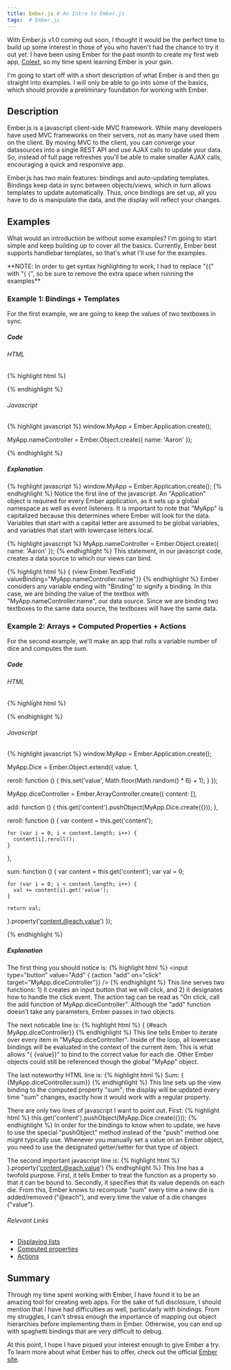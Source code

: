 ```yaml
---
title: Ember.js # An Intro to Ember.js
tags:  # Ember.js
---
```


With Ember.js v1.0 coming out soon, I thought it would be the perfect time to build up some interest in those of you
who haven't had the chance to try it out yet. I have been using Ember for the past month to create
my first web app, [Colext](http://www.github.com/aprobus/colext), so my time spent learning Ember is your
gain.

I'm going to start off with a short description of what Ember is and then go straight into examples. I will only be
able to go into some of the basics, which should provide a preliminary foundation for working with Ember.

## Description

Ember.js is a javascript client-side MVC framework. While many developers have used MVC frameworks on their servers, not
as many have used them on the client. By moving MVC to the client, you can converge your datasources into a single REST
API and use AJAX calls to update your data. So, instead of full page refreshes you'll be able to make smaller AJAX calls,
encouraging a quick and responsive app.

Ember.js has two main features: bindings and auto-updating templates. Bindings keep data in sync between objects/views,
which in turn allows templates to update automatically. Thus, once bindings are set up, all you
have to do is manipulate the data, and the display will reflect your changes.

## Examples

What would an introduction be without some examples? I'm going to start simple and keep building up to cover all the
basics. Currently, Ember best supports handlebar templates, so that's what I'll use for the examples.

\*\*NOTE: In order to get syntax highlighting to work, I had to replace "\{\{" with "{ {", so be sure to remove the extra
space when running the examples\*\*

### Example 1: Bindings + Templates

For the first example, we are going to keep the values of two textboxes in sync.

##### Code

###### HTML
{% highlight html %}
<!DOCTYPE html>
<html>
<body>

<script type="text/x-handlebars">
  { {view Ember.TextField valueBinding="MyApp.nameController.name"}} <br/>
  { {view Ember.TextField valueBinding="MyApp.nameController.name"}}
</script>

<script type="text/javascript" src="jquery-1.7.2.min.js"></script>
<script type="text/javascript" src="handlebars-1.0.0.beta.6.js"></script>
<script type="text/javascript" src="ember-1.0.pre.js"></script>
<script type="text/javascript" src="example1.js"></script>

</body>
</html>
{% endhighlight %}

###### Javascript
{% highlight javascript %}
window.MyApp = Ember.Application.create();

MyApp.nameController = Ember.Object.create({
  name: 'Aaron'
});

{% endhighlight %}

##### Explanation

{% highlight javascript %}
window.MyApp = Ember.Application.create();
{% endhighlight %}
Notice the first line of the javascript. An "Application" object is required for every Ember application, as it sets up a
global namespace as well as event listeners. It is important to note that "MyApp" is
capitalized because this determines where Ember will look for the data. Variables that start with a capital letter are
assumed to be global variables, and variables that start with lowercase letters local.

{% highlight javascript %}
MyApp.nameController = Ember.Object.create({
  name: 'Aaron'
});
{% endhighlight %}
This statement, in our javascript code, creates a data source to which our views can bind.

{% highlight html %}
  { {view Ember.TextField valueBinding="MyApp.nameController.name"}}
{% endhighlight %}
Ember considers any variable ending with "Binding" to signify a binding. In this case, we are binding the value of the
textbox with "MyApp.nameController.name", our data source. Since we are binding two textboxes to the same data source,
the textboxes will have the same data.

### Example 2: Arrays + Computed Properties + Actions

For the second example, we'll make an app that rolls a variable number of dice and computes the sum.

##### Code

###### HTML
{% highlight html %}
<script type="text/x-handlebars">
  <input type="button" value="Add" { {action "add" on="click" target="MyApp.diceController"}} />
  <input type="button" value="Reroll" { {action "reroll" on="click" target="MyApp.diceController"}} />

  <table>
    { {#each MyApp.diceController}}
      <tr>
        <td>
          { {value}}
        </td>
      </tr>
    { {/each}}
  </table>

  Sum: { {MyApp.diceController.sum}}
</script>

{% endhighlight %}

###### Javascript
{% highlight javascript %}
window.MyApp = Ember.Application.create();

MyApp.Dice = Ember.Object.extend({
  value: 1,

  reroll: function () {
    this.set('value', Math.floor(Math.random() * 6) + 1);
  }
});

MyApp.diceController = Ember.ArrayController.create({
  content: [],

  add: function () {
    this.get('content').pushObject(MyApp.Dice.create({}));
  },

  reroll: function () {
    var content = this.get('content');

    for (var i = 0; i < content.length; i++) {
      content[i].reroll();
    }
  },

  sum: function () {
    var content = this.get('content');
    var val = 0;

    for (var i = 0; i < content.length; i++) {
      val += content[i].get('value');
    }

    return val;
  }.property('content.@each.value')
});

{% endhighlight %}

##### Explanation

The first thing you should notice is:
{% highlight html %}
<input type="button" value="Add" { {action "add" on="click" target="MyApp.diceController"}} />
{% endhighlight %}
This line serves two functions: 1) it creates an input button that we will click, and 2) it designates how to handle
the click event. The action tag can be read as "On click, call the add function of MyApp.diceController". Although the
"add" function doesn't take any parameters, Ember passes in two objects.

The next noticable line is:
{% highlight html %}
{ {#each MyApp.diceController}}
{% endhighlight %}
This line tells Ember to iterate over every item in "MyApp.diceController". Inside of the loop, all lowercase
bindings will be evaluated in the context of the current item. This is what allows "{ {value}}" to bind to the correct
value for each die. Other Ember objects could still be referenced though the global "MyApp" object.

The last noteworthy HTML line is:
{% highlight html %}
Sum: { {MyApp.diceController.sum}}
{% endhighlight %}
This line sets up the view binding to the computed property "sum"; the display will be updated every time "sum" changes,
exactly how it would work with a regular property.

There are only two lines of javascript I want to point out. First:
{% highlight html %}
this.get('content').pushObject(MyApp.Dice.create({}));
{% endhighlight %}
In order for the bindings to know when to update, we have to use the special "pushObject" method instead of the "push"
method one might typically use. Whenever you manually set a value on an Ember object, you need to use the designated
getter/setter for that type of object.

The second important javascript line is:
{% highlight html %}
}.property('content.@each.value')
{% endhighlight %}
This line has a twofold purpose. First, it tells Ember to treat the function as a property so that it can be bound to.
Secondly, it specifies that its value depends on each die. From this, Ember knows to recompute "sum" every time a new
die is added/removed ("@each"), and every time the value of a die changes ("value").

###### Relevant Links
* [Displaying lists](http://emberjs.com/documentation/#toc_displaying-a-list-of-items)
* [Computed properties](http://emberjs.com/documentation/#toc_computed-properties-getters)
* [Actions](http://emberjs.com/documentation/#toc_handling-events-with-action)

## Summary

Through my time spent working with Ember, I have found it to be an amazing tool for creating web apps. For
the sake of full disclosure, I should mention that I have had difficulties as well, particularly with bindings. From my
struggles, I can't stress enough the importance of mapping out object hierarchies before implementing them in Ember.
Otherwise, you can end up with spaghetti bindings that are very difficult to debug.

At this point, I hope I have piqued your interest enough to give Ember a try. To learn more about what Ember has to
offer, check out the official [Ember site](http://www.emberjs.com).
